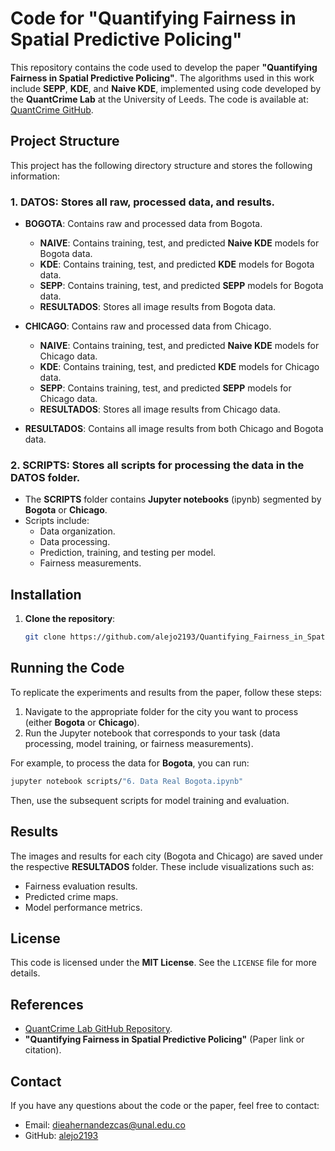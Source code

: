 
# Code for "Quantifying Fairness in Spatial Predictive Policing"

This repository contains the code used to develop the paper **"Quantifying Fairness in Spatial Predictive Policing"**. The algorithms used in this work include **SEPP**, **KDE**, and **Naive KDE**, implemented using code developed by the **QuantCrime Lab** at the University of Leeds. The code is available at: [QuantCrime GitHub](https://github.com/QuantCrimAtLeeds/PredictCode).

## Project Structure

This project has the following directory structure and stores the following information:

### 1. **DATOS**: Stores all raw, processed data, and results.
- **BOGOTA**: Contains raw and processed data from Bogota.
  - **NAIVE**: Contains training, test, and predicted **Naive KDE** models for Bogota data.
  - **KDE**: Contains training, test, and predicted **KDE** models for Bogota data.
  - **SEPP**: Contains training, test, and predicted **SEPP** models for Bogota data.
  - **RESULTADOS**: Stores all image results from Bogota data.

- **CHICAGO**: Contains raw and processed data from Chicago.
  - **NAIVE**: Contains training, test, and predicted **Naive KDE** models for Chicago data.
  - **KDE**: Contains training, test, and predicted **KDE** models for Chicago data.
  - **SEPP**: Contains training, test, and predicted **SEPP** models for Chicago data.
  - **RESULTADOS**: Stores all image results from Chicago data.

- **RESULTADOS**: Contains all image results from both Chicago and Bogota data.

### 2. **SCRIPTS**: Stores all scripts for processing the data in the **DATOS** folder.
- The **SCRIPTS** folder contains **Jupyter notebooks** (ipynb) segmented by **Bogota** or **Chicago**.
- Scripts include:
  - Data organization.
  - Data processing.
  - Prediction, training, and testing per model.
  - Fairness measurements.

## Installation

1. **Clone the repository**:
   ```bash
   git clone https://github.com/alejo2193/Quantifying_Fairness_in_Spatial_Predictive_Policing_Repository
   ```

## Running the Code

To replicate the experiments and results from the paper, follow these steps:

1. Navigate to the appropriate folder for the city you want to process (either **Bogota** or **Chicago**).
2. Run the Jupyter notebook that corresponds to your task (data processing, model training, or fairness measurements).

For example, to process the data for **Bogota**, you can run:
```bash
jupyter notebook scripts/"6. Data Real Bogota.ipynb"
```

Then, use the subsequent scripts for model training and evaluation.

## Results

The images and results for each city (Bogota and Chicago) are saved under the respective **RESULTADOS** folder. These include visualizations such as:

- Fairness evaluation results.
- Predicted crime maps.
- Model performance metrics.

## License

This code is licensed under the **MIT License**. See the `LICENSE` file for more details.

## References

- [QuantCrime Lab GitHub Repository](https://github.com/alejo2193/Quantifying_Fairness_in_Spatial_Predictive_Policing_Repository).
- **"Quantifying Fairness in Spatial Predictive Policing"** (Paper link or citation).

## Contact

If you have any questions about the code or the paper, feel free to contact:

- Email: dieahernandezcas@unal.edu.co
- GitHub: [alejo2193](https://github.com/alejo2193)
